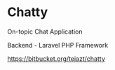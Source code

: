 # Chatty
On-topic Chat Application

Backend - Laravel PHP Framework

https://bitbucket.org/tejazt/chatty

